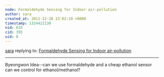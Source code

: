 ```yaml
---
node: Formaldehyde Sensing for Indoor air-pollution
author: sara
created_at: 2011-12-20 23:02:10 +0000
timestamp: 1324422130
nid: 635
cid: 393
uid: 8
---
```




[sara](../profile/sara) replying to: [Formaldehyde Sensing for Indoor air-pollution](../notes/sara/12-13-2011/formaldehyde-sensing-indoor-air-pollution)

----
Byeongwon Idea--can we use formaldehyde and a cheap ethanol sensor can we control for ethanol/methanol?
